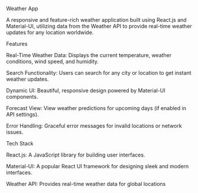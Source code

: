 Weather App

A responsive and feature-rich weather application built using React.js and Material-UI, utilizing data from the Weather API to provide real-time weather updates for any location worldwide.

Features

Real-Time Weather Data: Displays the current temperature, weather conditions, wind speed, and humidity.

Search Functionality: Users can search for any city or location to get instant weather updates.

Dynamic UI: Beautiful, responsive design powered by Material-UI components.

Forecast View: View weather predictions for upcoming days (if enabled in API settings).

Error Handling: Graceful error messages for invalid locations or network issues.

Tech Stack

React.js: A JavaScript library for building user interfaces.

Material-UI: A popular React UI framework for designing sleek and modern interfaces.

Weather API: Provides real-time weather data for global locations
